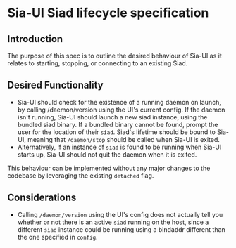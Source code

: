 # Sia-UI Siad lifecycle specification

## Introduction

The purpose of this spec is to outline the desired behaviour of Sia-UI as it relates to starting, stopping, or connecting to an existing Siad.

## Desired Functionality

- Sia-UI should check for the existence of a running daemon on launch, by calling /daemon/version using the UI's current config.
If the daemon isn't running, Sia-UI should launch a new siad instance, using the bundled siad binary.  If a bundled binary cannot be found, prompt the user for the location of their `siad`.  Siad's lifetime should be bound to Sia-UI, meaning that `/daemon/stop` should be called when Sia-UI is exited.
- Alternatively, if an instance of `siad` is found to be running when Sia-UI starts up, Sia-UI should not quit the daemon when it is exited.

This behaviour can be implemented without any major changes to the codebase by leveraging the existing `detached` flag.

## Considerations

- Calling `/daemon/version` using the UI's config does not actually tell you whether or not there is an active `siad` running on the host, since a different `siad` instance could be running using a bindaddr different than the one specified in `config`.